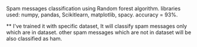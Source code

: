Spam messages classification using Random forest algorithm.
libraries used: numpy, pandas, Scikitlearn, matplotlib, spacy.
accuracy = 93%.


**
I've trained it with specific dataset, It will classify spam messages only which are in dataset.
other spam messages which are not in dataset will be also classified as ham.
